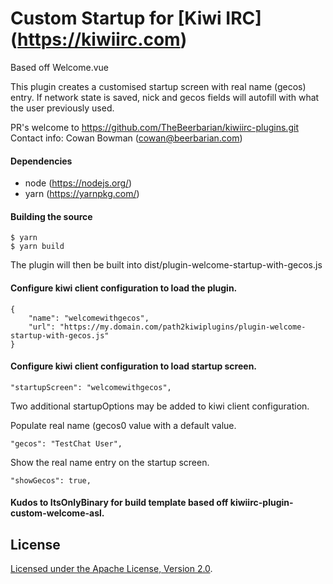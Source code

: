 # Custom Startup for [Kiwi IRC] (https://kiwiirc.com)

Based off Welcome.vue  

This plugin creates a customised startup screen with real name (gecos) entry.
If network state is saved, nick and gecos fields will autofill with what the user previously used.

PR's welcome to https://github.com/TheBeerbarian/kiwiirc-plugins.git
Contact info: Cowan Bowman (cowan@beerbarian.com)


#### Dependencies
* node (https://nodejs.org/)
* yarn (https://yarnpkg.com/)

#### Building the source

```console
$ yarn
$ yarn build
```

The plugin will then be built into dist/plugin-welcome-startup-with-gecos.js

#### Configure kiwi client configuration to load the plugin.

```console
{
    "name": "welcomewithgecos",
    "url": "https://my.domain.com/path2kiwiplugins/plugin-welcome-startup-with-gecos.js"
}
```							

#### Configure kiwi client configuration to load startup screen.

```console
"startupScreen": "welcomewithgecos",
```

Two additional startupOptions may be added to kiwi client configuration.

Populate real name (gecos0 value with a default value.
```console
"gecos": "TestChat User",
```

Show the real name entry on the startup screen.
```console
"showGecos": true,
```

#### Kudos to ItsOnlyBinary for build template based off kiwiirc-plugin-custom-welcome-asl.

## License

[Licensed under the Apache License, Version 2.0](LICENSE).
